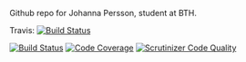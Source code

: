 Github repo for Johanna Persson, student at BTH.

Travis:
[![Build Status](https://travis-ci.com/jjohannaPersson/mvc-game21.svg?branch=main)](https://travis-ci.com/github/jjohannaPersson/mvc-game21)

[![Build Status](https://scrutinizer-ci.com/g/jjohannaPersson/mvc-game21/badges/build.png?b=main)](https://scrutinizer-ci.com/g/jjohannaPersson/mvc-game21/build-status/main)
[![Code Coverage](https://scrutinizer-ci.com/g/jjohannaPersson/mvc-game21/badges/coverage.png?b=main)](https://scrutinizer-ci.com/g/jjohannaPersson/mvc-game21/?branch=main) [![Scrutinizer Code Quality](https://scrutinizer-ci.com/g/jjohannaPersson/mvc-game21/badges/quality-score.png?b=main)](https://scrutinizer-ci.com/g/jjohannaPersson/mvc-game21/?branch=main)
